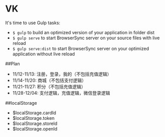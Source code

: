 # VK
It's time to use Gulp tasks:
- `$ gulp` to build an optimized version of your application in folder dist
- `$ gulp serve` to start BrowserSync server on your source files with live reload
- `$ gulp serve:dist` to start BrowserSync server on your optimized application without live reload

##Plan
- 11/12-11/13: 注册，登录，我的（不包括充值逻辑）
- 11/14-11/20: 商城（不包括支付逻辑）
- 11/21-11/27: 积分（不包括充值逻辑）
- 11/28-12/04: 支付逻辑，充值逻辑，微信登录逻辑

##localStorage
- $localStorage.cardId
- $localStorage.token
- $localStorage.storeId
- $localStorage.openId